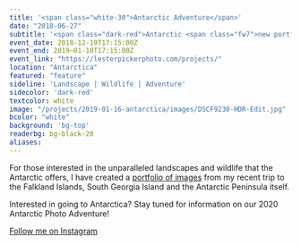 ```yaml
---
title: '<span class="white-30">Antarctic Adventure</span>'
date: "2018-06-27"
subtitle: '<span class="dark-red">Antarctic <span class="fw7">new portfolio</span></span>'
event_date: 2018-12-19T17:15:00Z
event_end: 2019–01-10T17:15:00Z
event_link: "https://lesterpickerphoto.com/projects/"
location: "Antarctica"
featured: "feature"
sideline: 'Landscape | Wildlife | Adventure'
sidecolor: 'dark-red'
textcolor: white
image: "/projects/2019-01-16-antarctica/images/DSCF9230-HDR-Edit.jpg"
bcolor: "white"
background: 'bg-top'
readerbg: bg-black-20
aliases:
---
```


For those interested in the unparalleled landscapes and wildlife that the Antarctic offers, I have created a [portfolio of images](https://lesterpickerphoto.com/projects/) from my recent trip to the Falkland Islands, South Georgia Island and the Antarctic Peninsula itself.  

Interested in going to Antarctica?  Stay tuned for information on our 2020 Antarctic Photo Adventure!

[Follow me on Instagram](https://www.instagram.com/lespicker/)